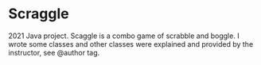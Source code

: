 # Scraggle
2021 Java project. Scaggle is a combo game of scrabble and boggle. I wrote some classes and other classes were explained and provided by the instructor, see @author tag.
